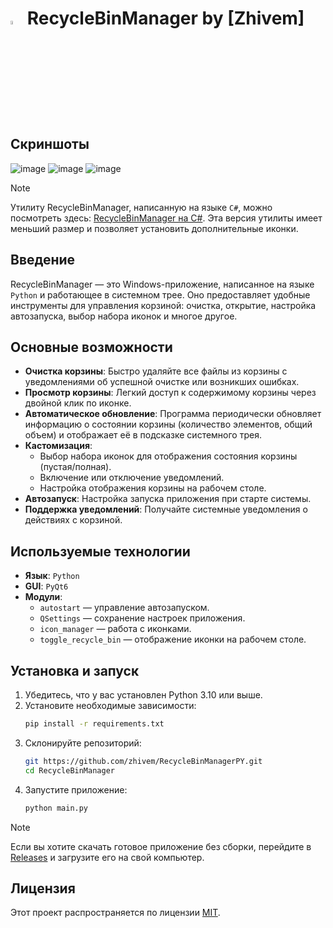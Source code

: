 # <img src="https://raw.githubusercontent.com/zhivem/RecycleBinManagerPY/refs/heads/main/RecycleBinManager.ico" width="4%" height="4%"> RecycleBinManager by [Zhivem]

## Скриншоты 
![image](https://github.com/user-attachments/assets/6b77ba08-8d8f-43c4-9224-69c154982b44)
![image](https://github.com/user-attachments/assets/c1aad96a-44d4-4040-85ad-ea054514e98b)
![image](https://github.com/user-attachments/assets/27b121cc-eddd-40fc-bbaf-38340ffc7fce)

> [!NOTE]
> Утилиту RecycleBinManager, написанную на языке `C#`, можно посмотреть здесь: [RecycleBinManager на C#](https://github.com/zhivem/MinibinForkC). Эта версия утилиты имеет меньший размер и позволяет установить дополнительные иконки.

## Введение

RecycleBinManager — это Windows-приложение, написанное на языке `Python` и работающее в системном трее. Оно предоставляет удобные инструменты для управления корзиной: очистка, открытие, настройка автозапуска, выбор набора иконок и многое другое.

## Основные возможности 

- **Очистка корзины**: Быстро удаляйте все файлы из корзины с уведомлениями об успешной очистке или возникших ошибках.
- **Просмотр корзины**: Легкий доступ к содержимому корзины через двойной клик по иконке.
- **Автоматическое обновление**: Программа периодически обновляет информацию о состоянии корзины (количество элементов, общий объем) и отображает её в подсказке системного трея.
- **Кастомизация**:
    - Выбор набора иконок для отображения состояния корзины (пустая/полная).
    - Включение или отключение уведомлений.
    - Настройка отображения корзины на рабочем столе.
- **Автозапуск**: Настройка запуска приложения при старте системы.
- **Поддержка уведомлений**: Получайте системные уведомления о действиях с корзиной.

## Используемые технологии

- **Язык**: `Python`
- **GUI**: `PyQt6`
- **Модули**:
    - `autostart` — управление автозапуском.
    - `QSettings` — сохранение настроек приложения.
    - `icon_manager` — работа с иконками.
    - `toggle_recycle_bin` — отображение иконки на рабочем столе.

## Установка и запуск

1. Убедитесь, что у вас установлен Python 3.10 или выше.
2. Установите необходимые зависимости:
    ```bash
    pip install -r requirements.txt
    ```
3. Склонируйте репозиторий:
    ```bash
    git https://github.com/zhivem/RecycleBinManagerPY.git
    cd RecycleBinManager
    ```
4. Запустите приложение:
    ```bash
    python main.py
    ```

> [!NOTE]
> Если вы хотите скачать готовое приложение без сборки, перейдите в [Releases](https://github.com/zhivem/RecycleBinManagerPY/releases/tag/1.0) и загрузите его на свой компьютер.

## Лицензия

Этот проект распространяется по лицензии [MIT](https://choosealicense.com/licenses/mit/).

